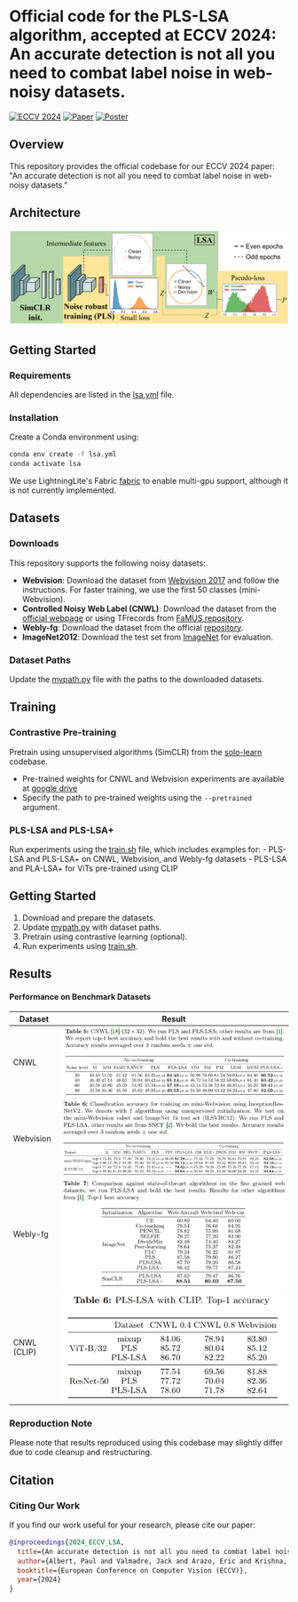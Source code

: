 # Official code for the PLS-LSA algorithm, accepted at ECCV 2024: An accurate detection is not all you need to combat label noise in web-noisy datasets.

[![ECCV 2024](https://img.shields.io/badge/ECCV-2024-blue)](https://www.ecva.net/papers/eccv_2024/papers_ECCV/papers/06511.pdf)
[![Paper](https://img.shields.io/badge/Paper-PDF-orange)](https://www.ecva.net/papers/eccv_2024/papers_ECCV/papers/06511.pdf)
[![Poster](https://img.shields.io/badge/Poster-PDF-yellow)](https://eccv.ecva.net/media/PosterPDFs/ECCV%202024/2673.png?t=1726103500.6770017)


## Overview

This repository provides the official codebase for our ECCV 2024 paper: "An accurate detection is not all you need to combat label noise in web-noisy datasets."


## Architecture

![PLS-LSA Architecture](https://github.com/PaulAlbert31/LSA/blob/main/images/6511_thumb.png)


## Getting Started

### Requirements

All dependencies are listed in the [lsa.yml](https://github.com/PaulAlbert31/LSA/blob/main/lsa.yml) file.


### Installation

Create a Conda environment using:
```sh
conda env create -f lsa.yml
conda activate lsa
```

We use LightningLite's Fabric [fabric](https://github.com/Lightning-AI/pytorch-lightning?tab=readme-ov-file#lightning-fabric-expert-control) to enable multi-gpu support, although it is not currently implemented.

## Datasets

### Downloads
This repository supports the following noisy datasets:

* **Webvision**: Download the dataset from [Webvision 2017](https://data.vision.ee.ethz.ch/cvl/webvision/dataset2017.html) and follow the instructions. For faster training, we use the first 50 classes (mini-Webvision).
* **Controlled Noisy Web Label (CNWL)**: Download the dataset from the [official webpage](https://google.github.io/controlled-noisy-web-labels/index.html) or using TFrecords from [FaMUS repository](https://github.com/youjiangxu/FaMUS?tab=readme-ov-file#dataset).
* **Webly-fg**: Download the dataset from the official [repository](https://github.com/NUST-Machine-Intelligence-Laboratory/weblyFG-dataset).
* **ImageNet2012**: Download the test set from [ImageNet](https://image-net.org/download.php) for evaluation.

### Dataset Paths
Update the [mypath.py](https://github.com/PaulAlbert31/LSA/blob/main/lsa.yml) file with the paths to the downloaded datasets.

## Training

### Contrastive Pre-training
Pretrain using unsupervised algorithms (SimCLR) from the [solo-learn](https://github.com/vturrisi/solo-learn) codebase.

* Pre-trained weights for CNWL and Webvision experiments are available at [google drive](https://drive.google.com/drive/folders/1WGupEKQUTHBH0-mc4LJqgDC1c_ilk8_c?usp=sharing)
* Specify the path to pre-trained weights using the `--pretrained` argument.


### PLS-LSA and PLS-LSA+
Run experiments using the [train.sh](https://github.com/PaulAlbert31/LSA/blob/main/train.sh) file, which includes examples for:
	- PLS-LSA and PLS-LSA+ on CNWL, Webvision, and Webly-fg datasets
	- PLS-LSA and PLA-LSA+ for ViTs pre-trained using CLIP


## Getting Started
1. Download and prepare the datasets.
2. Update [mypath.py](https://github.com/PaulAlbert31/LSA/blob/main/mypath.py) with dataset paths.
3. Pretrain using contrastive learning (optional).
4. Run experiments using [train.sh](https://github.com/PaulAlbert31/LSA/blob/main/train.sh).

## Results

#### Performance on Benchmark Datasets

| Dataset | Result |
| --- | --- |
| CNWL | ![CNWL](https://github.com/PaulAlbert31/LSA/blob/main/images/CNWL.png) |
| Webvision | ![Webvision](https://github.com/PaulAlbert31/LSA/blob/main/images/Webvision.png) |
| Webly-fg | ![Webly-fg](https://github.com/PaulAlbert31/LSA/blob/main/images/Webly-fg.png) |
| CNWL (CLIP) | ![CNWL CLIP](https://github.com/PaulAlbert31/LSA/blob/main/images/CNWL_CLIP.png) |


### Reproduction Note

Please note that results reproduced using this codebase may slightly differ due to code cleanup and restructuring.


## Citation

### Citing Our Work

If you find our work useful for your research, please cite our paper:


```bibtex
@inproceedings{2024_ECCV_LSA,
  title={An accurate detection is not all you need to combat label noise in web-noisy datasets},
  author={Albert, Paul and Valmadre, Jack and Arazo, Eric and Krishna, Tarun and O'Connor, Noel E and McGuinness, Kevin},
  booktitle={European Conference on Computer Vision (ECCV)},
  year={2024}
}
```